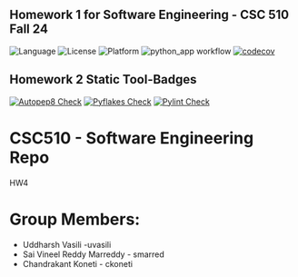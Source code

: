 ## Homework 1 for Software Engineering - CSC 510 Fall 24
![Language](https://img.shields.io/badge/Python-3776AB?style=for-the-badge&logo=python&logoColor=white)
![License](https://img.shields.io/github/license/CSC510-SE-Uddharsh-Vineel-Chandrakant/HW1.svg)
![Platform](https://img.shields.io/badge/Linux-FCC624?style=for-the-badge&logo=linux&logoColor=black)
![python_app workflow](https://github.com/CSC510-SE-Uddharsh-Vineel-Chandrakant/HW1/actions/workflows/python-app.yml/badge.svg)
[![codecov](https://codecov.io/gh/CSC510-SE-Uddharsh-Vineel-Chandrakant/HW1/graph/badge.svg?token=7HN53KY6WF)](https://codecov.io/gh/CSC510-SE-Uddharsh-Vineel-Chandrakant/HW1)

## Homework 2 Static Tool-Badges
[![Autopep8 Check](https://github.com/CSC510-SE-Uddharsh-Vineel-Chandrakant/HW1/actions/workflows/autopep8_check.yml/badge.svg)](https://github.com/CSC510-SE-Uddharsh-Vineel-Chandrakant/HW1/actions/workflows/autopep8_check.yml)
[![Pyflakes Check](https://github.com/CSC510-SE-Uddharsh-Vineel-Chandrakant/HW1/actions/workflows/pyflakes_check.yml/badge.svg)](https://github.com/CSC510-SE-Uddharsh-Vineel-Chandrakant/HW1/actions/workflows/pyflakes_check.yml)
[![Pylint Check](https://github.com/CSC510-SE-Uddharsh-Vineel-Chandrakant/HW1/actions/workflows/pylint_check.yml/badge.svg)](https://github.com/CSC510-SE-Uddharsh-Vineel-Chandrakant/HW1/actions/workflows/pylint_check.yml)

# CSC510 - Software Engineering Repo
HW4

# Group Members:
- Uddharsh Vasili -uvasili
- Sai Vineel Reddy Marreddy - smarred
- Chandrakant Koneti - ckoneti
